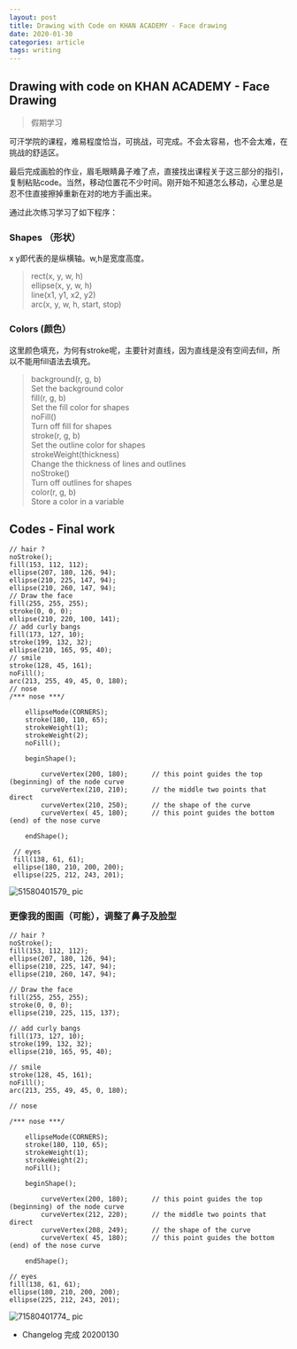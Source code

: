 ```yaml
---
layout: post
title: Drawing with Code on KHAN ACADEMY - Face drawing
date: 2020-01-30
categories: article
tags: writing
---
```


## Drawing with code on KHAN ACADEMY - Face Drawing

 > 假期学习

可汗学院的课程，难易程度恰当，可挑战，可完成。不会太容易，也不会太难，在挑战的舒适区。

最后完成画脸的作业，眉毛眼睛鼻子难了点，直接找出课程关于这三部分的指引，复制粘贴code。当然，移动位置花不少时间。刚开始不知道怎么移动，心里总是忍不住直接擦掉重新在对的地方手画出来。

通过此次练习学习了如下程序：

### Shapes （形状）
x y即代表的是纵横轴。w,h是宽度高度。

>rect(x, y, w, h)  
ellipse(x, y, w, h)  
line(x1, y1, x2, y2)  
arc(x, y, w, h, start, stop)

### Colors (颜色）

这里颜色填充，为何有stroke呢，主要针对直线，因为直线是没有空间去fill，所以不能用fill语法去填充。

>background(r, g, b)  
Set the background color  
fill(r, g, b)  
Set the fill color for shapes  
noFill()  
Turn off fill for shapes  
stroke(r, g, b)  
Set the outline color for shapes  
strokeWeight(thickness)  
Change the thickness of lines and outlines  
noStroke()  
Turn off outlines for shapes  
color(r, g, b)  
Store a color in a variable

## Codes - Final work

    // hair ?
    noStroke();
    fill(153, 112, 112);
    ellipse(207, 180, 126, 94);
    ellipse(210, 225, 147, 94);
    ellipse(210, 260, 147, 94);
    // Draw the face
    fill(255, 255, 255);
    stroke(0, 0, 0);
    ellipse(210, 220, 100, 141);
    // add curly bangs
    fill(173, 127, 10);
    stroke(199, 132, 32);
    ellipse(210, 165, 95, 40);
    // smile 
    stroke(128, 45, 161);
    noFill();
    arc(213, 255, 49, 45, 0, 180);
    // nose 
    /*** nose ***/
   
        ellipseMode(CORNERS);
        stroke(180, 110, 65);
        strokeWeight(1);
        strokeWeight(2);
        noFill();
        
        beginShape();
        
            curveVertex(200, 180);      // this point guides the top (beginning) of the node curve
            curveVertex(210, 210);      // the middle two points that direct
            curveVertex(210, 250);      // the shape of the curve
            curveVertex( 45, 180);      // this point guides the bottom (end) of the nose curve
            
        endShape();
        
     // eyes
     fill(138, 61, 61);
     ellipse(180, 210, 200, 200);
     ellipse(225, 212, 243, 201);

![51580401579_ pic](https://user-images.githubusercontent.com/11972077/73471237-ed0abc00-4380-11ea-9eb0-a772af36927d.jpg)

        

### 更像我的图画（可能），调整了鼻子及脸型


    // hair ?
    noStroke();
    fill(153, 112, 112);
    ellipse(207, 180, 126, 94);
    ellipse(210, 225, 147, 94);
    ellipse(210, 260, 147, 94);

    // Draw the face
    fill(255, 255, 255);
    stroke(0, 0, 0);
    ellipse(210, 225, 115, 137);

    // add curly bangs
    fill(173, 127, 10);
    stroke(199, 132, 32);
    ellipse(210, 165, 95, 40);
    
    // smile 
    stroke(128, 45, 161);
    noFill();
    arc(213, 255, 49, 45, 0, 180);

    // nose 
    
    /*** nose ***/
       
        ellipseMode(CORNERS);
        stroke(180, 110, 65);
        strokeWeight(1);
        strokeWeight(2);
        noFill();
        
        beginShape();
        
            curveVertex(200, 180);      // this point guides the top (beginning) of the node curve
            curveVertex(212, 220);      // the middle two points that direct
            curveVertex(208, 249);      // the shape of the curve
            curveVertex( 45, 180);      // this point guides the bottom (end) of the nose curve
            
        endShape();
        
    // eyes
    fill(138, 61, 61);
    ellipse(180, 210, 200, 200);
    ellipse(225, 212, 243, 201);

        
![71580401774_ pic](https://user-images.githubusercontent.com/11972077/73471256-f7c55100-4380-11ea-9196-e8e90c3757d1.jpg)

-  Changelog 完成 20200130


